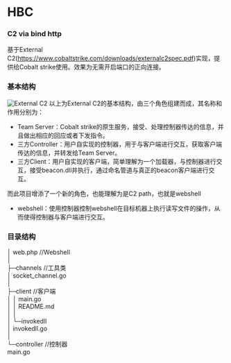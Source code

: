 # HBC
### C2 via bind http  
基于External C2(https://www.cobaltstrike.com/downloads/externalc2spec.pdf)实现，提供给Cobalt strike使用。效果为无需开启端口的正向连接。  

### 基本结构
![External C2](https://raw.githubusercontent.com/Lz1y/imggo/master/20190701182150.png)
以上为External C2的基本结构，由三个角色组建而成，其名称和作用分别为：  
  
- Team Server：Cobalt strike的原生服务，接受、处理控制器传达的信息，并且做出相应的回应或者下发指令。    
- 三方Controller：用户自实现的控制器，用于与客户端进行交互，获取客户端传达的信息，并转发给Team Server。  
- 三方Client：用户自实现的客户端，简单理解为一个加载器，与控制器进行交互，接受beacon.dll并执行，通过命名管道与真正的beacon客户端进行交互。  

而此项目增添了一个新的角色，也能理解为是C2 path，也就是webshell  
- webshell：使用控制器控制webshell在目标机器上执行读写文件的操作，从而使得控制器与客户端进行交互。  
  

### 目录结构
│  web.php   //Webshell  
│  
├─channels   //工具类  
│      socket_channel.go  
│  
├─client     //客户端  
│  │  main.go  
│  │  README.md  
│  │  
│  └─invokedll  
│          invokedll.go  
│  
└─controller //控制器  
        main.go  
         
        

